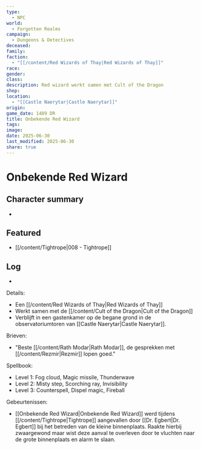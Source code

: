 ```yaml
---
type:
  - NPC
world:
  - Forgotten Realms
campaign:
  - Dungeons & Detectives
deceased: 
family: 
faction:
  - "[[/content/Red Wizards of Thay|Red Wizards of Thay]]"
race: 
gender: 
class: 
description: Red wizard werkt samen met Cult of the Dragon
shop: 
location:
  - "[[Castle Naerytar|Castle Naerytar]]"
origin: 
game_date: 1489 DR
title: Onbekende Red Wizard
tags: 
image: 
date: 2025-06-30
last_modified: 2025-06-30
share: true
---
```

# Onbekende Red Wizard

## Character summary
* 

## Featured
- [[/content/Tightrope|008 - Tightrope]]


## Log
* 
Details:
- Een [[/content/Red Wizards of Thay|Red Wizards of Thay]] 
- Werkt samen met de [[/content/Cult of the Dragon|Cult of the Dragon]]
- Verblijft in een gastenkamer op de begane grond in de observatoriumtoren van [[Castle Naerytar|Castle Naerytar]]. 

Brieven:
- "Beste [[/content/Rath Modar|Rath Modar]], de gesprekken met [[/content/Rezmir|Rezmir]] lopen goed."

Spellbook:
- Level 1:  Fog cloud, Magic missile, Thunderwave
- Level 2:  Misty step, Scorching ray, Invisibility
- Level 3:  Counterspell, Dispel magic, Fireball

Gebeurtenissen:
* [[Onbekende Red Wizard|Onbekende Red Wizard]] werd tijdens [[/content/Tightrope|Tightrope]] aangevallen door [[Dr. Egbert|Dr. Egbert]] bij het betreden van de kleine binnenplaats. Raakte hierbij zwaargewond maar wist deze aanval te overleven door te vluchten naar de grote binnenplaats en alarm te slaan.
